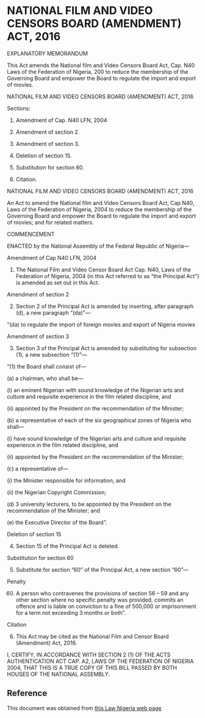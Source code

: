 # NATIONAL FILM AND VIDEO CENSORS BOARD (AMENDMENT) ACT, 2016

EXPLANATORY MEMORANDUM

This Act amends the National film and Video Censors Board Act, Cap. N40 Laws of the Federation of Nigeria, 200 to reduce the membership of the Governing Board and empower the Board to regulate the import and export of movies.

NATIONAL FILM AND VIDEO CENSORS BOARD (AMENDMENT) ACT, 2016

Sections:

1. Amendment of Cap. N40 LFN, 2004

2. Amendment of section 2.

3. Amendment of section 3.

4. Deletion of section 15.

5. Substitution for section 60.

6. Citation.

NATIONAL FILM AND VIDEO CENSORS BOARD (AMENDMENT) ACT, 2016

An Act to amend the National film and Video Censors Board Act, Cap N40, Laws of the Federation of Nigeria, 2004 to reduce the membership of the Governing Board and empower the Board to regulate the import and export of movies; and for related matters.

COMMENCEMENT

ENACTED by the National Assembly of the Federal Republic of Nigeria—

Amendment of Cap N40 LFN, 2004

1. The National Film and Video Censor Board Act Cap. N40, Laws of the Federation of Nigeria, 2004 (in this Act referred to as “the Principal Act”) is amended as set out in this Act.

Amendment of section 2

2. Section 2 of the Principal Act is amended by inserting, after paragraph (d), a new paragraph “(da)”—

“(da) to regulate the import of foreign movies and export of Nigeria movies

Amendment of section 3

3. Section 3 of the Principal Act is amended by substituting for subsection (1), a new subsection “(1)”—

“(1) the Board shall consist of—

(a) a chairman, who shall be—

(i) an eminent Nigerian with sound knowledge of the Nigerian arts and culture and requisite experience in the film related discipline, and

(ii) appointed by the President on the recommendation of the Minister;

(b) a representative of each of the six geographical zones of Nigeria who shall—

(i) have sound knowledge of the Nigerian arts and culture and requisite experience in the film related discipline, and

(ii) appointed by the President on the recommendation of the Minister;

(c) a representative of—

(i) the Minister responsible for information, and

(ii) the Nigerian Copyright Commission;

(d) 3 university lecturers, to be appointed by the President on the recommendation of the Minister; and

(e) the Executive Director of the Board”.

Deletion of section 15

4. Section 15 of the Principal Act is deleted.

Substitution for section 60

5. Substitute for section “60” of the Principal Act, a new section “60”—

Penalty

60. A person who contravenes the provisions of section 56 – 59 and any other section where no specific penalty was provided, commits an offence and is liable on conviction to a fine of 500,000 or imprisonment for a term not exceeding 3 months or both”.

Citation

6. This Act may be cited as the National Film and Censor Board (Amendment) Act, 2016.

I, CERTIFY, IN ACCORDANCE WITH SECTION 2 (1) OF THE ACTS AUTHENTICATION ACT CAP. A2, LAWS OF THE FEDERATION OF NIGERIA 2004, THAT THIS IS A TRUE COPY OF THIS BILL PASSED BY BOTH HOUSES OF THE NATIONAL ASSEMBLY.

## Reference

This document was obtained from [this Law Nigeria web page](http://www.lawnigeria.com/LFN/N/National-Film-and-Video-Censors-Boards%28Amendment%29Act.php)
